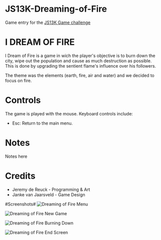 JS13K-Dreaming-of-Fire
======================

Game entry for the [JS13K Game challenge](http://js13kgames.com/)

# I DREAM OF FIRE #
I Dream of Fire is a game in wich the player's objective is to burn down the city, wipe out the population and cause as much destruction as possible.
This is done by upgrading the sentient flame's influence over his followers.

The theme was the elements (earth, fire, air and water) and we decided to focus on fire.

# Controls #
The game is played with the mouse. Keyboard controls include:
* Esc: Return to the main menu.


# Notes #
Notes here

# Credits #
* Jeremy de Reuck - Programming & Art
* Janke van Jaarsveld - Game Design

#Screenshots#
![Dreaming of Fire Menu](http://gaming.pixelreactor.co.za/dreaming_of_fire/screenshots/menu.jpg "Dreaming of Fire Menu")

![Dreaming of Fire New Game](http://pixelreactor.co.za/radius-raid/images/newGame.jpg "Dreaming of Fire New Game")

![Dreaming of Fire Burning Down](http://pixelreactor.co.za/radius-raid/images/onFire_02.jpg "Dreaming of Fire Burning Down")

![Dreaming of Fire End Screen](http://pixelreactor.co.za/radius-raid/images/victoryScreen.jpg "Dreaming of Fire End Screen")